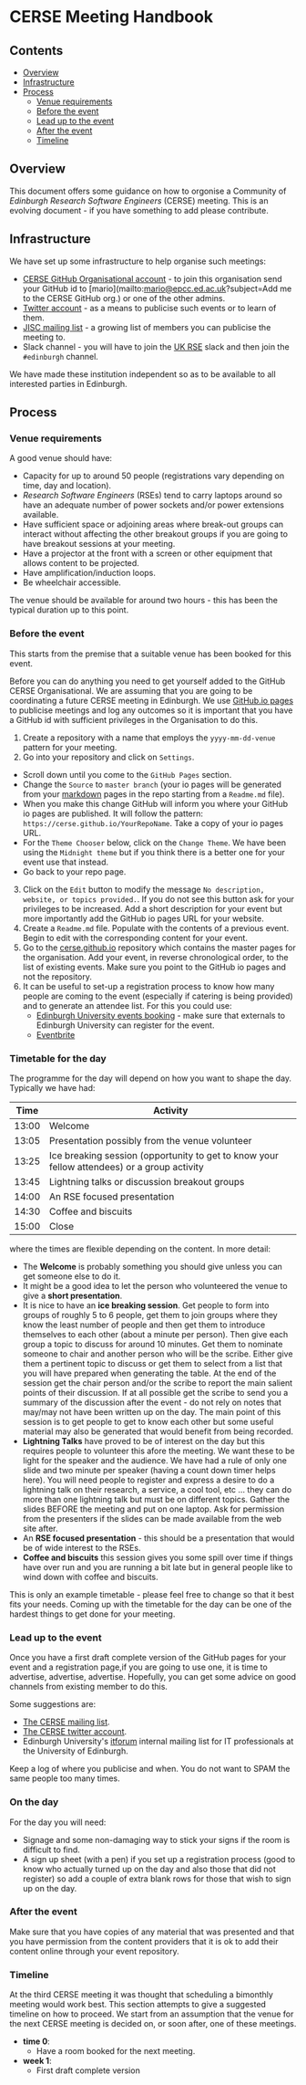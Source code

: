 # CERSE Meeting Handbook

## Contents

* [Overview](#overview)
* [Infrastructure](#infrastructure)
* [Process](#process)
  * [Venue requirements](#venue-requirements)
  * [Before the event](#before-the-event) 
  * [Lead up to the event](#lead-up-to-the-event)
  * [After the event](#after-the-event)
  * [Timeline](#timeline)

  
## Overview

This document offers some guidance on how to orgonise a Community of *Edinburgh Research Software 
Engineers* (CERSE) meeting. This is an evolving document - if you have something to add please contribute.

## Infrastructure

We have set up some infrastructure to help organise such meetings:

* [CERSE GitHub Organisational account](https://github.com/cerse/) - to join this organisation send your GitHub id to [mario](mailto:mario@epcc.ed.ac.uk?subject=Add me to the CERSE GitHub org.) or one of the other admins.
* [Twitter account](https://twitter.com/cerse7) - as a means to publicise such events or to learn of them.
* [JISC mailing list](https://www.jiscmail.ac.uk/cgi-bin/webadmin?A0=ED-RSE-COMMUNITY) - a growing list of members you can publicise the meeting to.
* Slack channel - you will have to join the [UK RSE](https://docs.google.com/forms/d/e/1FAIpQLSc9LqOWGwA1xDvSgy81eimcb9s0cNBFso0zv0_HoZz16G1M5w/viewform?c=0&w=1) slack and then join the `#edinburgh` channel.

We have made these institution independent so as to be available to all interested parties in Edinburgh.

## Process

### Venue requirements

A good venue should have:

* Capacity for up to around 50 people (registrations vary depending on time, day and location).
* *Research Software Engineers* (RSEs) tend to carry laptops around so have an adequate number of power sockets and/or power extensions available.
* Have sufficient space or adjoining areas where break-out groups can interact without affecting the other breakout groups if you are going to have breakout sessions at your meeting.
* Have a projector at the front with a screen or other equipment that allows content to be projected.
* Have amplification/induction loops.
* Be wheelchair accessible.

The venue should be available for around two hours - this has been the typical duration up to this point.

### Before the event

This starts from the premise that a suitable venue has been booked for this event.

Before you can do anything you need to get yourself added to the GitHub CERSE Organisational. We are assuming that you are going to be coordinating a future CERSE meeting in Edinburgh. We use [GitHub.io pages](https://pages.github.com/) to publicise meetings and log any outcomes so it is important that you have a GitHub id with sufficient privileges in the Organisation to do this.

1. Create a repository with a name that employs the `yyyy-mm-dd-venue` pattern for your meeting.
2. Go into your repository and click on `Settings`. 
  * Scroll down until you come to the `GitHub Pages` section.
  * Change the `Source` to `master branch` (your io pages will be generated from your [markdown](https://github.com/adam-p/markdown-here/wiki/Markdown-Cheatsheet) pages in the repo starting from a `Readme.md` file).
  * When you make this change GitHub will inform you where your GitHub io pages are published. It will follow the pattern: `https://cerse.github.io/YourRepoName`. Take a copy of your io pages URL.
  * For the `Theme Chooser` below, click on the `Change Theme`. We have been using the `Midnight theme` but if you think there is a better one for your event use that instead.
  * Go back to your repo page.
3. Click on the `Edit` button to modify the message `No description, website, or topics provided.`. If you do not see this button ask for your privileges to be increased. Add a short description for your event but more importantly add the GitHub io pages URL for your website. 
4. Create a `Readme.md` file. Populate with the contents of a previous event. Begin to edit with the corresponding content for your event.
5. Go to the [cerse.github.io](https://github.com/cerse/cerse.github.io) repository which contains the master pages for the organisation. Add your event, in reverse chronological order, to the list of existing events. Make sure you point to the GitHub io pages and not the repository. 
6. It can be useful to set-up a registration process to know how many people are coming to the event (especially if catering is being provided) and to generate an attendee list. For this you could use:
   * [Edinburgh University events booking](https://www.ed.ac.uk/information-services/computing/comms-and-collab/event-booking) - make sure that externals to Edinburgh University can register for the event.
   * [Eventbrite](https://www.eventbrite.co.uk/)

### Timetable for the day

The programme for the day will depend on how you want to shape the day. Typically we have had:

|Time  | Activity      | 
|------| ------|
|13:00 | Welcome  |
|13:05 | Presentation possibly from the venue volunteer |
|13:25 | Ice breaking session (opportunity to get to know your fellow attendees) or a group activity|
|13:45 | Lightning talks or discussion breakout groups |
|14:00 | An RSE focused presentation |
|14:30 | Coffee and biscuits |
|15:00 | Close |

where the times are flexible depending on the content. In more detail:

* The **Welcome** is probably something you should give unless you can get someone else to do it.
* It might be a good idea to let the person who volunteered the venue to give a **short presentation**.
* It is nice to have an **ice breaking session**. Get people to form into groups of roughly 5 to 6 people, get them to join groups where they know the least number of people and then get them to introduce themselves to each other (about a minute per person). Then give each group a topic to discuss for around 10 minutes. Get them to nominate someone to chair and another person who will be the scribe. Either give them a pertinent topic to discuss or get them to select from a list that you will have prepared when generating the table. At the end of the session get the chair person and/or the scribe to report the main salient points of their discussion. If at all possible get the scribe to send you a summary of the discussion after the event - do not rely on notes that may/may  not have been written up on the day. The main point of this session is to get people to get to know each other but some useful material may also be generated that would benefit from being recorded.
* **Lightning Talks** have proved to be of interest on the day but this requires people to volunteer this afore the meeting. We want these to be light for the speaker and the audience. We have had a rule of only one slide and two minute per speaker (having a count down timer helps here). You will need people to register and express a desire to do a lightning talk on their research, a service, a cool tool, etc ... they can do more than one lightning talk but must be on different topics. Gather the slides BEFORE the meeting and put on one laptop. Ask for permission from the presenters if the slides can be made available from the web site after.
* An **RSE focused presentation** - this should be a presentation that would be of wide interest to the RSEs. 
* **Coffee and biscuits** this session gives you some spill over time if things have over run and you are running a bit late but in general people like to wind down with coffee and biscuits.

This is only an example timetable - please feel free to change so that it best fits your needs. Coming up with the timetable for the day can be one of the hardest things to get done for your meeting. 

### Lead up to the event

Once you have a first draft complete version of the GitHub pages for your event and a registration page,if you are going to use one, it is time to advertise, advertise, advertise. Hopefully, you can get some advice on good channels from existing member to do this.

Some suggestions are:

* [The CERSE mailing list](https://www.jiscmail.ac.uk/cgi-bin/webadmin?A0=ED-RSE-COMMUNITY).
* [The CERSE twitter account](https://twitter.com/cerse7).
* Edinburgh University's [itforum](https://www.wiki.ed.ac.uk/display/itpfwiki/ITPF+Mailing+lists) internal mailing list for IT professionals at the University of Edinburgh.

Keep a log of where you publicise and when. You do not want to SPAM the same people too many times.

### On the day

For the day you will need:

* Signage and some non-damaging way to stick your signs if the room is difficult to find.
* A sign up sheet (with a pen) if you set up a registration process (good to know who actually turned up on the day and also those that did not register) so add a couple of extra blank rows for those that wish to sign up on the day. 

### After the event

Make sure that you have copies of any material that was presented and that you have permission from the content providers that it is ok to add their content online through your event repository. 

### Timeline

At the third CERSE meeting it was thought that scheduling a bimonthly meeting would work best. This section attempts to give a suggested timeline on how to proceed. We start from an assumption that the venue for the next CERSE meeting is decided on, or soon after, one of these meetings.

* **time 0**: 
  * Have a room booked for the next meeting.
* **week 1**: 
  * First draft complete version
